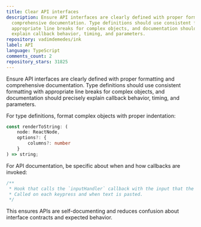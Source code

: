 ```yaml
---
title: Clear API interfaces
description: Ensure API interfaces are clearly defined with proper formatting and
  comprehensive documentation. Type definitions should use consistent formatting with
  appropriate line breaks for complex objects, and documentation should precisely
  explain callback behavior, timing, and parameters.
repository: vadimdemedes/ink
label: API
language: TypeScript
comments_count: 2
repository_stars: 31825
---
```


Ensure API interfaces are clearly defined with proper formatting and comprehensive documentation. Type definitions should use consistent formatting with appropriate line breaks for complex objects, and documentation should precisely explain callback behavior, timing, and parameters.

For type definitions, format complex objects with proper indentation:
```typescript
const renderToString: (
	node: ReactNode,
	options?: {
		columns?: number
	}
) => string;
```

For API documentation, be specific about when and how callbacks are invoked:
```typescript
/**
 * Hook that calls the `inputHandler` callback with the input that the program received.
 * Called on each keypress and when text is pasted.
 */
```

This ensures APIs are self-documenting and reduces confusion about interface contracts and expected behavior.